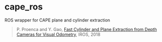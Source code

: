 # cape_ros
ROS wrapper for CAPE plane and cylinder extraction

> P. Proenca and Y. Gao, [Fast Cylinder and Plane Extraction from Depth Cameras for Visual Odometry](https://arxiv.org/abs/1803.02380), IROS, 2018
